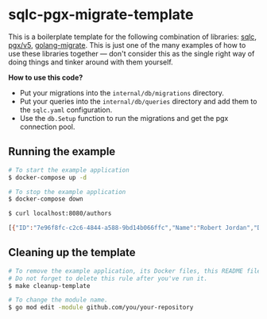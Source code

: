 # sqlc-pgx-migrate-template
This is a boilerplate template for the following combination of libraries: [sqlc](https://github.com/sqlc-dev/sqlc), [pgx/v5](https://github.com/jackc/pgx), [golang-migrate](https://github.com/golang-migrate/migrate). This is just one of the many examples of how to use these libraries together — don't consider this as the single right way of doing things and tinker around with them yourself.

**How to use this code?**

- Put your migrations into the `internal/db/migrations` directory.
- Put your queries into the `internal/db/queries` directory and add them to the `sqlc.yaml` configuration.
- Use the `db.Setup` function to run the migrations and get the pgx connection pool.

## Running the example

```sh
# To start the example application
$ docker-compose up -d

# To stop the example application
$ docker-compose down
```

```sh
$ curl localhost:8080/authors

[{"ID":"7e96f8fc-c2c6-4844-a588-9bd14b066ffc","Name":"Robert Jordan","Description":null,"AverageRating":4.225}]
```

## Cleaning up the template

```sh
# To remove the example application, its Docker files, this README file, and initialize a new git repository.
# Do not forget to delete this rule after you've run it.
$ make cleanup-template

# To change the module name.
$ go mod edit -module github.com/you/your-repository
```
